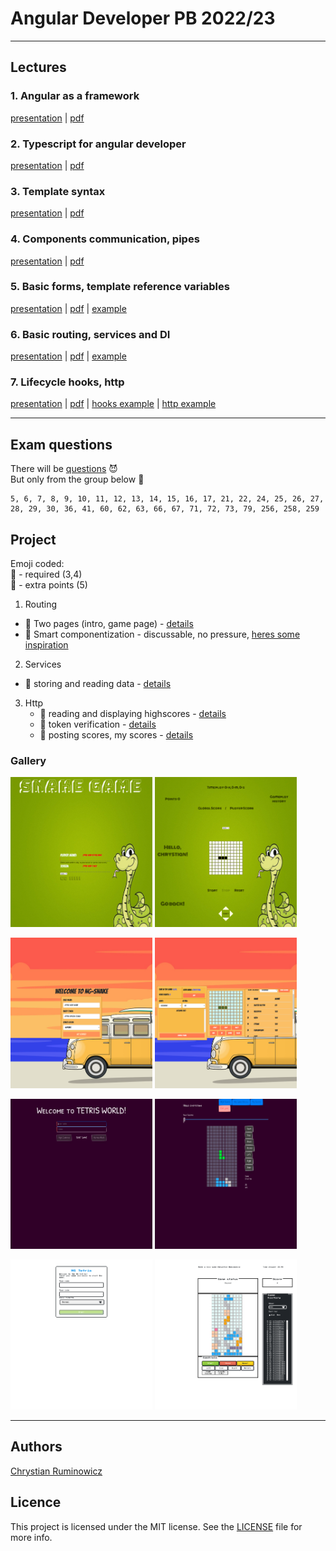 # Angular Developer PB 2022/23

---
## Lectures
### 1. Angular as a framework
[presentation](https://edu.chrum.it/angular23/lecture_1.html) | [pdf](https://edu.chrum.it/angular23/pdfs/Angular_developer.lecture_1.pdf) 

### 2. Typescript for angular developer
[presentation](https://edu.chrum.it/angular23/lecture_2.html) | [pdf](https://edu.chrum.it/angular23/pdfs/Angular_developer.lecture_2.pdf)

### 3. Template syntax
[presentation](https://edu.chrum.it/angular23/lecture_3.html) | [pdf](https://edu.chrum.it/angular23/pdfs/Angular_developer.lecture_3.pdf)

### 4. Components communication, pipes
[presentation](https://edu.chrum.it/angular23/lecture_4.html) | [pdf](https://edu.chrum.it/angular23/pdfs/Angular_developer.lecture_4.pdf)

### 5. Basic forms, template reference variables
[presentation](https://edu.chrum.it/angular23/lecture_5.html) | [pdf](https://edu.chrum.it/angular23/pdfs/Angular_developer.lecture_5.pdf) | [example](https://stackblitz.com/edit/angular-age-verification-form)

### 6. Basic routing, services and DI
[presentation](https://edu.chrum.it/angular23/lecture_6.html) | [pdf](https://edu.chrum.it/angular23/pdfs/Angular_developer.lecture_6.pdf) | [example](https://stackblitz.com/edit/angular-routing-and-services)

### 7. Lifecycle hooks, http
[presentation](https://edu.chrum.it/angular23/lecture_7.html) | [pdf](https://edu.chrum.it/angular23/pdfs/Angular_developer.lecture_7.pdf)
| [hooks example](https://stackblitz.com/edit/angular-sum-lifecycle-hooks)
| [http example](https://stackblitz.com/edit/angular-http-requests-example)


---

## **Exam questions**

There will be [questions](https://github.com/sudheerj/angular-interview-questions) :smiling_imp:  
But only from the group below :angel:
```
5, 6, 7, 8, 9, 10, 11, 12, 13, 14, 15, 16, 17, 21, 22, 24, 25, 26, 27, 28, 29, 30, 36, 41, 60, 62, 63, 66, 67, 71, 72, 73, 79, 256, 258, 259
```

## Project

Emoji coded:  
:pray: - required (3,4)  
:rocket: - extra points (5)

1. Routing
  - :pray: Two pages (intro, game page) -  [details](https://edu.chrum.it/angular23/lecture_6.html#/0/7)
  - :rocket: Smart componentization - discussable, no pressure, [heres some inspiration](https://edu.chrum.it/angular23/lecture_6.html#/0/7)
2. Services
  - :pray: storing and reading data - [details](https://edu.chrum.it/angular23/lecture_6.html#/0/8)
3. Http
    - :pray: reading and displaying highscores - [details](https://edu.chrum.it/angular23/lecture_7.html#/0/5)
    - :rocket: token verification - [details](https://edu.chrum.it/angular23/lecture_7.html#/0/6)
    - :rocket: posting scores, my scores - [details](https://edu.chrum.it/angular23/lecture_7.html#/0/7)


### Gallery

<img src="imgs/1_intro.png" width="45%"></img> 
<img src="imgs/1_game.png" width="45%"></img> 

<img src="imgs/2_intro.png" width="45%"></img>
<img src="imgs/2_game.png" width="45%"></img>

<img src="imgs/3_intro.png" width="45%"></img>
<img src="imgs/3_game.png" width="45%"></img>

<img src="imgs/4_intro.png" width="45%"></img>
<img src="imgs/4_game.png" width="45%"></img>


---
  
## Authors

[Chrystian Ruminowicz](http://chrum.it)

## Licence

This project is licensed under the MIT license. See the [LICENSE](LICENSE) file for more info.
